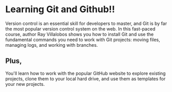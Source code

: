 # Learning Git and Github!!

Version control is an essential skill for developers to master, and Git is by far the most popular version control system on the web. In this fast-paced course, author Ray Villalobos shows you how to install Git and use the fundamental commands you need to work with Git projects: moving files, managing logs, and working with branches.

## Plus, 

You'll learn how to work with the popular GitHub website to explore existing projects, clone them to your local hard drive, and use them as templates for your new projects.
